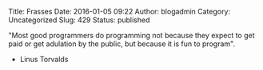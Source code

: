 Title: Frasses
Date: 2016-01-05 09:22
Author: blogadmin
Category: Uncategorized
Slug: 429
Status: published

"Most good programmers do programming not because they expect to get
paid or get adulation by the public, but because it is fun to program".
- Linus Torvalds
